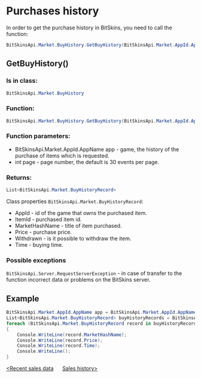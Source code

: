 ﻿# Purchases history

In order to get the purchase history in BitSkins, you need to call the function:

```csharp
BitSkinsApi.Market.BuyHistory.GetBuyHistory(BitSkinsApi.Market.AppId.AppName app, int page);
```

## GetBuyHistory()

### Is in class:

```csharp
BitSkinsApi.Market.BuyHistory
```

### Function:

```csharp
BitSkinsApi.Market.BuyHistory.GetBuyHistory(BitSkinsApi.Market.AppId.AppName app, int page);
```

### Function parameters:

* BitSkinsApi.Market.AppId.AppName app - game, the history of the purchase of items which is requested.
* int page - page number, the default is 30 events per page.

### Returns:

```csharp
List<BitSkinsApi.Market.BuyHistoryRecord>
```

Class properties ```BitSkinsApi.Market.BuyHistoryRecord```:
* AppId - id of the game that owns the purchased item.
* ItemId - purchased item id.
* MarketHashName - title of item purchased.
* Price - purchase price.
* Withdrawn - is it possible to withdraw the item.
* Time - buying time.

### Possible exceptions
```BitSkinsApi.Server.RequestServerException``` - in case of transfer to the function incorrect data or problems on the BitSkins server.

## Example

```csharp
BitSkinsApi.Market.AppId.AppName app = BitSkinsApi.Market.AppId.AppName.CounterStrikGlobalOffensive;
List<BitSkinsApi.Market.BuyHistoryRecord> buyHistoryRecords = BitSkinsApi.Market.BuyHistory.GetBuyHistory(app, 1);
foreach (BitSkinsApi.Market.BuyHistoryRecord record in buyHistoryRecords)
{
    Console.WriteLine(record.MarketHashName);
    Console.WriteLine(record.Price);
    Console.WriteLine(record.Time);
    Console.WriteLine();
}
```

[<Recent sales data](https://github.com/Captious99/BitSkinsApi/blob/master/docs/eng/market/recent_sale.md) &nbsp;&nbsp;&nbsp;&nbsp; [Sales history>](https://github.com/Captious99/BitSkinsApi/blob/master/docs/eng/market/sell_history.md)